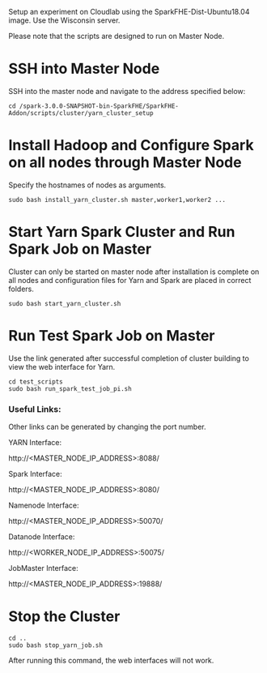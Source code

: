
Setup an experiment on Cloudlab using the SparkFHE-Dist-Ubuntu18.04 image. Use the Wisconsin server.

Please note that the scripts are designed to run on Master Node.

# SSH into Master Node
SSH into the master node and navigate to the address specified below:
```
cd /spark-3.0.0-SNAPSHOT-bin-SparkFHE/SparkFHE-Addon/scripts/cluster/yarn_cluster_setup
```

# Install Hadoop and Configure Spark on all nodes through Master Node
Specify the hostnames of nodes as arguments.
```
sudo bash install_yarn_cluster.sh master,worker1,worker2 ...
```

# Start Yarn Spark Cluster and Run Spark Job on Master
Cluster can only be started on master node after installation is complete on all nodes and configuration files for Yarn and Spark are placed in correct folders.
```
sudo bash start_yarn_cluster.sh
```

# Run Test Spark Job on Master
Use the link generated after successful completion of cluster building to view the web interface for Yarn.
```
cd test_scripts
sudo bash run_spark_test_job_pi.sh
```

### Useful Links: 
Other links can be generated by changing the port number.

YARN Interface:

http://<MASTER_NODE_IP_ADDRESS>:8088/

Spark Interface:

http://<MASTER_NODE_IP_ADDRESS>:8080/

Namenode Interface:

http://<MASTER_NODE_IP_ADDRESS>:50070/

Datanode Interface:

http://<WORKER_NODE_IP_ADDRESS>:50075/

JobMaster Interface:

http://<MASTER_NODE_IP_ADDRESS>:19888/

# Stop the Cluster
```
cd ..
sudo bash stop_yarn_job.sh
```
After running this command, the web interfaces will not work.